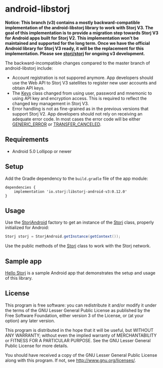 # android-libstorj

**Notice: This branch (v3) contains a mostly backward-compatible implementation of the android-libstorj library to work with Storj V3. The goal of this implementation is to provide a migration step towards Storj V3 for Android apps built for Storj V2. This implementation won't be maintained and supported for the long term. Once we have the official Android library for Storj V3 ready, it will be the replacement for this implementation. Please see [storj/storj](https://github.com/storj/storj) for ongoing v3 development.**

The backward-incompatible changes compared to the master branch of android-libstorj include:
- Account registration is not suppored anymore. App developers should use the Web API to Storj V3 satellites to register new user accounts and obtain API keys.
- The [Keys](android-libstorj/src/main/java/io/storj/libstorj/Keys.java) class changed from using user, password and mnemonic to using API key and encryption access. This is required to reflect the changed key management in Storj V3.
- Error handling is not as fine-grained as in the previous versions that support Storj V2. App developers should not rely on receiving an adequate error code. In most cases the error code will be either [GENERIC_ERROR](https://github.com/storj/android-libstorj/blob/eeeb26c96c4701912d2c3ef08cd1a844cd042a65/android-libstorj/src/main/java/io/storj/libstorj/Storj.java#L66)  or [TRANSFER_CANCELED](https://github.com/storj/android-libstorj/blob/eeeb26c96c4701912d2c3ef08cd1a844cd042a65/android-libstorj/src/main/java/io/storj/libstorj/Storj.java#L71).

## Requirements

* Android 5.0 Lollipop or newer

## Setup

Add the Gradle dependency to the `build.gradle` file of the app module:

```Gradle
dependencies {
    implementation 'io.storj:libstorj-android-v3:0.12.0'
}
```

## Usage

Use the [StorjAndroid](android-libstorj/src/main/java/io/storj/libstorj/android/StorjAndroid.java) factory to get an instance of the [Storj](android-libstorj/src/main/java/io/storj/libstorj/Storj.java) class, properly initialized for Android:

```java
Storj storj = StorjAndroid.getInstance(getContext());
```

Use the public methods of the [Storj](android-libstorj/src/main/java/io/storj/libstorj/Storj.java) class to work with the Storj network.

## Sample app

[Hello Storj](https://github.com/kaloyan-raev/hello-storj) is a sample Android app that demonstrates the setup and usage of this library.

## License

This program is free software: you can redistribute it and/or modify it under the terms of the GNU Lesser General Public License as published by the Free Software Foundation, either version 3 of the License, or (at your option) any later version.

This program is distributed in the hope that it will be useful, but WITHOUT ANY WARRANTY; without even the implied warranty of MERCHANTABILITY or FITNESS FOR A PARTICULAR PURPOSE. See the GNU Lesser General Public License for more details.

You should have received a copy of the GNU Lesser General Public License along with this program. If not, see http://www.gnu.org/licenses/.
